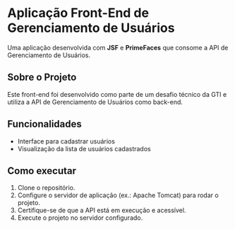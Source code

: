 # Aplicação Front-End de Gerenciamento de Usuários  

Uma aplicação desenvolvida com **JSF** e **PrimeFaces** que consome a API de Gerenciamento de Usuários.  

## Sobre o Projeto  
Este front-end foi desenvolvido como parte de um desafio técnico da GTI e utiliza a API de Gerenciamento de Usuários como back-end.  

## Funcionalidades  
- Interface para cadastrar usuários  
- Visualização da lista de usuários cadastrados  

## Como executar  
1. Clone o repositório.  
2. Configure o servidor de aplicação (ex.: Apache Tomcat) para rodar o projeto.  
3. Certifique-se de que a API está em execução e acessível.  
4. Execute o projeto no servidor configurado.  
